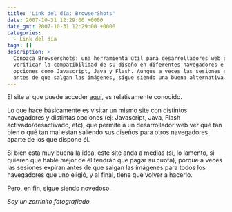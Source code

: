 ```yaml
---
title: 'Link del día: BrowserShots'
date: 2007-10-31 12:29:00 +0000
date_gmt: 2007-10-31 12:29:00 +0000
categories:
  - Link del día
tags: []
description: >-
  Conozca Browsershots: una herramienta útil para desarrolladores web para
  verificar la compatibilidad de su diseño en diferentes navegadores e incluir
  opciones como Javascript, Java y Flash. Aunque a veces las sesiones expiran
  antes de que salgan las imágenes, sigue siendo una buena alternativa.
---
```



El site al que puede acceder [aquí](http://browsershots.org/), es relativamente conocido.

Lo que hace básicamente es visitar un mismo site con distintos navegadores y distintas opciones (ej: Javascript, Java, Flash activado/desactivado, etc), que permite a un desarrollador web ver qué tan bien o qué tan mal están saliendo sus diseños para otros navegadores aparte de los que dispone él.

Si bien está muy buena la idea, este site anda a medias (sí, lo lamento, si quieren que hable mejor de él tendrán que pagar su cuota), porque a veces las sesiones expiran antes de que salgan las imágenes para todos los navegadores que uno eligió, y al final, tiene que volver a hacerlo.

Pero, en fin, sigue siendo novedoso.

_Soy un zorrinito fotografiado._
